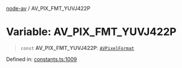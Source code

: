 [node-av](../globals.md) / AV\_PIX\_FMT\_YUVJ422P

# Variable: AV\_PIX\_FMT\_YUVJ422P

> `const` **AV\_PIX\_FMT\_YUVJ422P**: [`AVPixelFormat`](../type-aliases/AVPixelFormat.md)

Defined in: [constants.ts:1009](https://github.com/seydx/av/blob/f8631fc881b394300b1479f511d55cf1c370a87f/src/constants/constants.ts#L1009)
